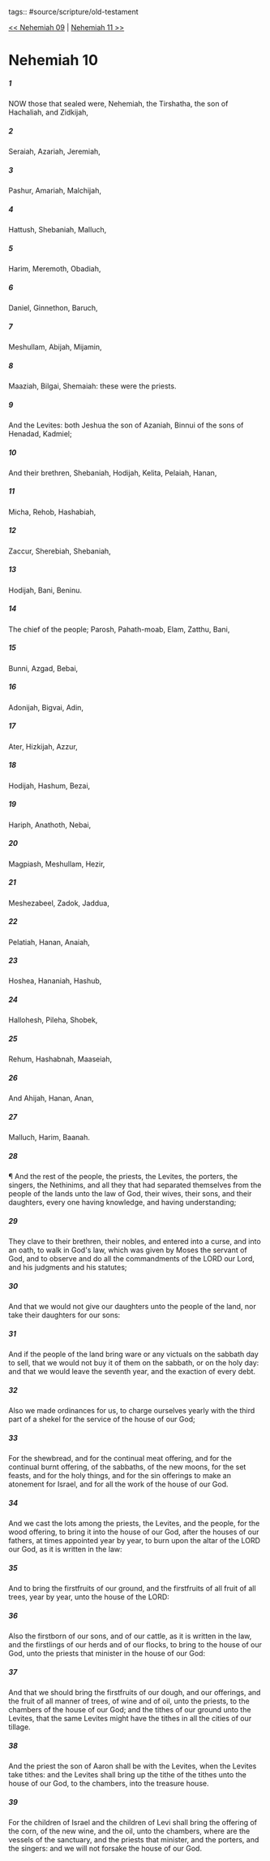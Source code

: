 tags:: #source/scripture/old-testament

[<< Nehemiah 09](/Old_Testament/16_Nehemiah/Nehemiah_09.md) | [Nehemiah 11 >>](/Old_Testament/16_Nehemiah/Nehemiah_11.md)

# Nehemiah 10

##### 1

NOW those that sealed were, Nehemiah, the Tirshatha, the son of Hachaliah, and Zidkijah,

##### 2

Seraiah, Azariah, Jeremiah,

##### 3

Pashur, Amariah, Malchijah,

##### 4

Hattush, Shebaniah, Malluch,

##### 5

Harim, Meremoth, Obadiah,

##### 6

Daniel, Ginnethon, Baruch,

##### 7

Meshullam, Abijah, Mijamin,

##### 8

Maaziah, Bilgai, Shemaiah: these were the priests.

##### 9

And the Levites: both Jeshua the son of Azaniah, Binnui of the sons of Henadad, Kadmiel;

##### 10

And their brethren, Shebaniah, Hodijah, Kelita, Pelaiah, Hanan,

##### 11

Micha, Rehob, Hashabiah,

##### 12

Zaccur, Sherebiah, Shebaniah,

##### 13

Hodijah, Bani, Beninu.

##### 14

The chief of the people; Parosh, Pahath-moab, Elam, Zatthu, Bani,

##### 15

Bunni, Azgad, Bebai,

##### 16

Adonijah, Bigvai, Adin,

##### 17

Ater, Hizkijah, Azzur,

##### 18

Hodijah, Hashum, Bezai,

##### 19

Hariph, Anathoth, Nebai,

##### 20

Magpiash, Meshullam, Hezir,

##### 21

Meshezabeel, Zadok, Jaddua,

##### 22

Pelatiah, Hanan, Anaiah,

##### 23

Hoshea, Hananiah, Hashub,

##### 24

Hallohesh, Pileha, Shobek,

##### 25

Rehum, Hashabnah, Maaseiah,

##### 26

And Ahijah, Hanan, Anan,

##### 27

Malluch, Harim, Baanah.

##### 28

¶ And the rest of the people, the priests, the Levites, the porters, the singers, the Nethinims, and all they that had separated themselves from the people of the lands unto the law of God, their wives, their sons, and their daughters, every one having knowledge, and having understanding;

##### 29

They clave to their brethren, their nobles, and entered into a curse, and into an oath, to walk in God's law, which was given by Moses the servant of God, and to observe and do all the commandments of the LORD our Lord, and his judgments and his statutes;

##### 30

And that we would not give our daughters unto the people of the land, nor take their daughters for our sons:

##### 31

And if the people of the land bring ware or any victuals on the sabbath day to sell, that we would not buy it of them on the sabbath, or on the holy day: and that we would leave the seventh year, and the exaction of every debt.

##### 32

Also we made ordinances for us, to charge ourselves yearly with the third part of a shekel for the service of the house of our God;

##### 33

For the shewbread, and for the continual meat offering, and for the continual burnt offering, of the sabbaths, of the new moons, for the set feasts, and for the holy things, and for the sin offerings to make an atonement for Israel, and for all the work of the house of our God.

##### 34

And we cast the lots among the priests, the Levites, and the people, for the wood offering, to bring it into the house of our God, after the houses of our fathers, at times appointed year by year, to burn upon the altar of the LORD our God, as it is written in the law:

##### 35

And to bring the firstfruits of our ground, and the firstfruits of all fruit of all trees, year by year, unto the house of the LORD:

##### 36

Also the firstborn of our sons, and of our cattle, as it is written in the law, and the firstlings of our herds and of our flocks, to bring to the house of our God, unto the priests that minister in the house of our God:

##### 37

And that we should bring the firstfruits of our dough, and our offerings, and the fruit of all manner of trees, of wine and of oil, unto the priests, to the chambers of the house of our God; and the tithes of our ground unto the Levites, that the same Levites might have the tithes in all the cities of our tillage.

##### 38

And the priest the son of Aaron shall be with the Levites, when the Levites take tithes: and the Levites shall bring up the tithe of the tithes unto the house of our God, to the chambers, into the treasure house.

##### 39

For the children of Israel and the children of Levi shall bring the offering of the corn, of the new wine, and the oil, unto the chambers, where are the vessels of the sanctuary, and the priests that minister, and the porters, and the singers: and we will not forsake the house of our God.
